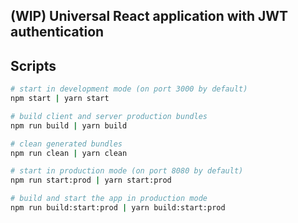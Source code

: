 ## (WIP) Universal React application with JWT authentication

## Scripts

```sh
# start in development mode (on port 3000 by default)
npm start | yarn start

# build client and server production bundles
npm run build | yarn build

# clean generated bundles
npm run clean | yarn clean

# start in production mode (on port 8080 by default)
npm run start:prod | yarn start:prod

# build and start the app in production mode
npm run build:start:prod | yarn build:start:prod
```
